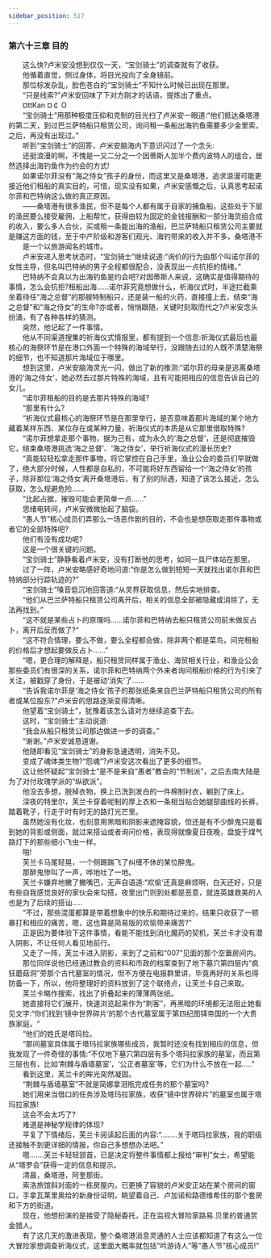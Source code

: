 ```yaml
---
sidebar_position: 517
---
```

### 第六十三章 目的  


　　这么快?卢米安没想到仅仅一天，“宝剑骑士”的调查就有了收获。  
　　他循着直觉，侧过身体，将目光投向了全身镜前。  
　　那位棕发杂乱，脸色苍白的“宝剑骑士”不知什么时候已出现在那里。  
　　“只是线索?”卢米安回味了下对方刚才的话语，提炼出了重点。  
　　¤ttKan ¤￠ Ο  
　　“宝剑骑士”用那种极度压抑和克制的目光扫了卢米安一眼道:“他们抵达桑塔港的第二天，到过巴兰萨特船只租赁公司，询问租一条船出海钓鱼需要多少金里索，之后，再没有出现过。”  
　　听到“宝剑骑士”的回答，卢米安脑海内下意识闪过了一个念头:  
　　还挺浪漫的啊，不愧是一又二分之一个因蒂斯人加半个费内波特人的组合，居然选择出海钓鱼作为约会的方式!  
　　如果诺尔菲没有“海之侍女”孩子的身份，而这里又是桑塔港，追求浪漫可能更接近他们租船的真实目的，可惜，现实没有如果，卢米安感慨之后，认真思考起诺尔菲和巴特纳这么做的真正原因。  
　　——桑塔港有很多渔民，但不是每个人都有属于自家的捕鱼船，这些处于下层的渔民要么接受雇佣，上船帮忙，获得由较为固定的金钱报酬和一部分海货组合成的收入，要么多人合伙，买或租一条能出海的渔船，巴兰萨特船只租赁公司主要就是赚这方面的钱，至于中产阶级和游客们观光、海钓带来的收入并不多，桑塔港不  
　　是一个以旅游闻名的城市。  
　　卢米安进入思考状态时，“宝剑骑士”继续说道:“询价的行为由那个叫诺尔菲的女性主导，但名叫巴特纳的男子全程都很配合，没表现出一点抗拒的情绪。”  
　　巴特纳不会真以为出海钓鱼是约会吧?对因蒂斯人来说，这确实是值得期待的事情，怎么会抗拒?租船出海……诺尔菲究竟想做什么，祈海仪式时，半途拦截乘坐着待任“海之总督”的那艘特制船只，还是装一船的火药，直接撞上去，结束“海之总督”和“海之侍女”的生命?亦或者，悄悄跟随，关键时刻取而代之?卢米安念头纷涌，有了各种各样的猜测。  
　　突然，他记起了一件事情。  
　　他从不同渠道搜集的祈海仪式情报里，都有提到一个信息:祈海仪式最后也最核心的海祭环节是在港口外面一个特殊的海域举行，没跟随去过的人既不清楚海祭的细节，也不知道那片海域位于哪里。  
　　想到这里，卢米安脑海灵光一闪，做出了新的推测:“诺尔菲的母亲是逃离桑塔港的‘海之侍女’，她必然去过那片特殊的海域，且有可能把相应的信息告诉自己的女儿。  
　　“诺尔菲租船的目的是去那片特殊的海域?  
　　“那里有什么?  
　　“祈海仪式最核心的海祭环节是在那里举行，是否意味着那片海域的某个地方藏着某样东西、某位存在或某种力量，祈海仪式的本质是从它那里借取特殊?  
　　“诺尔菲想拿走那个事物，据为己有，成为永久的‘海之总督’，还是彻底摧毁它，结束桑塔港挑选‘海之总督’、‘海之侍女’，举行祈海仪式的漫长历史?  
　　“真能较轻松拿走那件事物，将它掌控在自己手里，渔业公会的委员们早就做了，绝大部分时候，人性都是自私的，不可能将好东西留给一个‘海之侍女’的孩子，除非那位‘海之侍女’离开桑塔港后，有了别的际遇，知道了该怎么接近，怎么获取，怎么规避危险……  
　　“比起占据，摧毁可能会更简单一点……”  
　　思绪电转间，卢米安微微抬起了脑袋。  
　　“愚人节”核心成员们弄那么一场恶作剧的目的，不会也是想窃取走那件事物或者它的全部特殊吧?  
　　他们有没有成功呢?  
　　这是一个很关键的问题。  
　　“宝剑骑士”静静看着卢米安，没有打断他的思考，如同一具尸体站在那里。  
　　过了一阵，卢米安略感好奇地问道:“你是怎么做到短短一天就找出诺尔菲和巴特纳部分行踪轨迹的?”  
　　“宝剑骑士”嗓音低沉地回答道:“从灵界获取信息，然后实地排查。  
　　“他们从巴兰萨特船只租赁公司离开后，相关的信息全部被隐藏或消除了，无法再找到。”  
　　“这不就是某些占卜的原理吗……诺尔菲和巴特纳去船只租赁公司前未做反占卜，离开后反而做了?“  
　　“这不符合情理，要么不做，要么全程都会做，除非两个都是菜鸟，问完租船的价格后才想起要做反占卜......”  
　　“嗯，更合理的解释是，船只租赁同样属于渔业、海贸相关行业，和渔业公会那些委员们有很深的关系，诺尔菲和巴特纳两个外来者询问租船价格的行为引来了关注，被戳穿了身份，于是被动‘消失’了...…  
　　“告诉我诺尔菲是‘海之侍女’孩子的那张纸条来自巴兰萨特船只租赁公司的所有者或某位股东?”卢米安的思路逐渐变得清晰。  
　　他望着“宝剑骑士”，犹豫着该怎么请对方继续追查下去。  
　　这时，“宝剑骑士”主动说道:  
　　“我会从船只租赁公司那边做进一步的调查。”  
　　“谢谢。”卢米安诚恳道谢。  
　　他随即看见“宝剑骑士”的身影急速透明，消失不见。  
　　变成了魂体类生物?“怨魂”?卢米安这次看出了更多的细节。  
　　这让他怀疑起“宝剑骑士”是不是来自“愚者”教会的“节制派”，之后去南大陆是为了对付玫瑰学派的“纵欲派”。  
　　他没去多想，脱掉衣物，换上已洗到发白的一件棉制衬衣，躺到了床上。  
　　深夜的特里尔，芙兰卡穿着呢制的厚上衣和一条相当贴合她腿部曲线的长裤，踏着靴子，行走于时有时无的路灯光芒里。  
　　虽然她没有化妆，也刻意用黑暗和阴影来遮掩容貌，但还是有不少醉鬼只是看到她的背影或侧面，就过来搭讪或者询问价格，表现得就像夏日夜晚，盘旋于煤气路灯下的那些细小飞虫一样。  
　　啪!  
　　芙兰卡马尾轻晃，一个侧踢踹飞了纠缠不休的某位醉鬼。  
　　那醉鬼惨叫了一声，哗地吐了一地。  
　　芙兰卡嫌弃地撇了撇嘴巴，无声自语道:“欢愉’还真是麻烦啊，白天还好，只是有些自我感觉良好的家伙会来勾搭，夜里出门则到处都是恶意，就连英雄救美的人也是为了后续的搭讪…..  
　　“不过，那些混蛋都算是带着想象中的快乐和期待过来的，结果只收获了一顿暴打和相应的痛苦，嗯，这也算是简易版的欢愉带来痛苦?”  
　　正是因为要体验下这件事情，看能不能找到消化魔药的契机，芙兰卡才没有潜入阴影，不让任何人看见地前行。  
　　又走了一阵，芙兰卡进入阴影，来到了之前和“007”见面的那个空置房间内。  
　　那位同伴说他已经通过教会的资料和市政的档案查到了地下墓穴第四层内“疯狂蘑菇洞”旁那个古代墓室的情况，但不方便在电报群里讲，毕竟再好的关系也得防备一下，所以，他将整理好的资料放到了这个联络点，让芙兰卡自己来取。  
　　芙兰卡略作搜索，找出了折叠起来的薄薄两张纸。  
　　她直接将它们展开，快速浏览起来作为“刺客”，再黑暗的环境都无法阻止她看见文字:“你们找到‘镜中世界碎片’的那个古代墓室属于第四纪图铎帝国的一个大贵族家庭。“  
　　“他们的姓氏是塔玛拉。  
　　“那间墓室具体属于塔玛拉家族哪些成员，我暂时还没有找到相应的信息，但我发现了一件奇怪的事情:“不仅地下墓穴第四层有多个塔玛拉家族的墓室，而且第三层也有，比如‘荆棘与盾墙墓室’，‘公正者墓室’等，它们为什么不放在一起..…”  
　　看到这里，芙兰卡的眸光突然凝固。  
　　“荆棘与盾墙墓室”不就是简娜拿泪瓶完成任务的那个墓室吗?  
　　她们用来当借口的任务涉及塔玛拉家族，收获“镜中世界碎片”的墓室也属于塔玛拉家族!  
　　这会不会太巧了?  
　　难道是神秘学规律的体现?  
　　平复了下情绪后，芙兰卡阅读起后面的内容:“.….…关于塔玛拉家族，我的职级还接触不到更详细的情报，你自己多想想办法吧。”  
　　嗯…….芙兰卡轻轻颔首，已是决定将整件事情都上报给“审判”女士，希望能从“塔罗会”获得一定的信息和提示。  
　　清晨，桑塔港，阿奎那街。  
　　索洛旅馆斜对面的一栋房屋内，已更换了容貌的卢米安正站在某个房间的窗口，手拿瓦莱里奥给的新身份证明，眺望着自己、卢加诺和路德维希住的那个套房和下方的街道。  
　　现在，他想扮演的是接受了隐秘委托，正在监视大冒险家路易.贝里的普通赏金猎人。  
　　有了这几天的激进表现，整个桑塔港消息灵通的人士应该都知道了有这么一位大冒险家想调查祈海仪式，这里面大概率就包括“吟游诗人”等“愚人节”核心成员!”  
